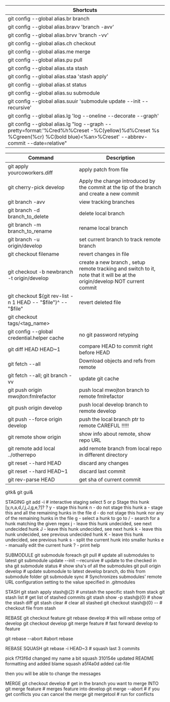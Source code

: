 Shortcuts|
---------|
git config --global alias.br branch|
git config --global alias.bravv 'branch -avv'|
git config --global alias.brvv 'branch -vv'|
git config --global alias.ch checkout|
git config --global alias.me merge|
git config --global alias.pu pull|
git config --global alias.sta stash|
git config --global alias.staa 'stash apply'|
git config --global alias.st status|
git config --global alias.su submodule|
git config --global alias.suuir 'submodule update --init --recursive'|
git config --global alias.lg 'log --oneline --decorate --graph'|
git config --global alias.lg "log --graph --pretty=format:'%Cred%h%Creset -%C(yellow)%d%Creset %s %Cgreen(%cr) %C(bold blue)<%an>%Creset' --abbrev-commit --date=relative"|

Command|Description
-------|-----------
git apply yourcoworkers.diff|apply patch from file
git cherry-pick develop|Apply the change introduced by the commit at the tip of the branch and create a new commit
git branch -avv|view tracking branches
git branch -d branch_to_delete|delete local branch
git branch -m branch_to_rename|rename local branch
git branch -u origin/develop|set current branch to track remote branch
git checkout filename|revert changes in file
git checkout -b newbranch -t origin/develop|create a new branch , setup remote tracking and switch to it, note that it will be at the origin/develop NOT current commit
git checkout $(git rev-list -n 1 HEAD -- "$file")^ -- "$file"|revert deleted file
git checkout tags/<tag_name>|
git config --global credential.helper cache|no git password retyping
git diff HEAD HEAD~1|compare HEAD to commit right before HEAD
git fetch --all|Download objects and refs from remote
git fetch --all; git branch -vv|update git cache
git push origin mwojton:fmlrefactor|push local mwojton branch to remote fmlrefactor
git push origin develop|push local develop branch to remote develop
git push --force origin develop|push the local branch ptr to remote CAREFUL !!!!!
git remote show origin|show info about remote, show repo URL
git remote add local ../otherrepo|add remote branch from local repo in different directory
git reset --hard HEAD|discard any changes
git reset --hard HEAD~1|discard last commit
git rev-parse HEAD|get sha of current commit

gitk&
git gui&

STAGING
git add -i                                                   # interactive staging
  select 5 or p
  Stage this hunk [y,n,a,d,/,j,J,g,e,?]? ?
  y - stage this hunk
  n - do not stage this hunk
  a - stage this and all the remaining hunks in the file
  d - do not stage this hunk nor any of the remaining hunks in the file
  g - select a hunk to go to
  / - search for a hunk matching the given regex
  j - leave this hunk undecided, see next undecided hunk
  J - leave this hunk undecided, see next hunk
  k - leave this hunk undecided, see previous undecided hunk
  K - leave this hunk undecided, see previous hunk
  s - split the current hunk into smaller hunks
  e - manually edit the current hunk
  ? - print help

SUBMODULE
git submodule foreach git pull                               # update all submodules to latest
git submodule update --init --recursive                      # update to the checked in sha
git submodule status                                         # show  sha's of all the submodules
git pull origin develop                                      # update submodule to latest develop branch, do this from submodule folder
git submodule sync                                           # Synchronizes submodules' remote URL configuration setting to the value specified in .gitmodules

STASH
  git stash apply stash@{2}                                    # unstash the specific stash from stack
  git stash list                                               # get list of stashed commits
  git stash show -p stash@{0}									                 # show the stash diff
  git stash clear                                              # clear all stashed
  git checkout stash@{0} -- <filename>						             # checkout file from stash

REBASE
  git checkout feature
  git rebase develop                                           # this will rebase ontop of develop
  git checkout develop
  git merge feature                                            # fast forward develop to feature
  
  git rebase --abort                                           #abort rebase

REBASE SQUASH
  git rebase -i HEAD~3                                         # squash last 3 commits
  
  pick f7f3f6d changed my name a bit
  squash 310154e updated README formatting and added blame
  squash a5f4a0d added cat-file
  
  then you will be able to change the messages

MERGE
  git checkout develop                                         # get in the branch you want to merge INTO
  git merge feature                                            # merges feature into develop
  git merge --abort                                            # if you get conflicts you can cancel the merge
  git mergetool                                                # run for conflicts
